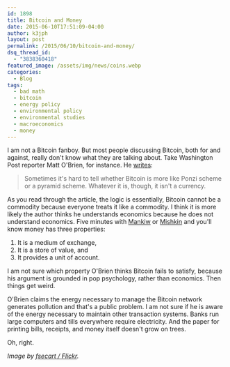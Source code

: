 ```yaml
---
id: 1898
title: Bitcoin and Money
date: 2015-06-10T17:51:09-04:00
author: k3jph
layout: post
permalink: /2015/06/10/bitcoin-and-money/
dsq_thread_id:
  - "3838360418"
featured_image: /assets/img/news/coins.webp
categories:
  - Blog
tags:
  - bad math
  - bitcoin
  - energy policy
  - environmental policy
  - environmental studies
  - macroeconomics
  - money
---
```

I am not a Bitcoin fanboy.  But most people discussing Bitcoin, both for and against, really don't know what they are talking about.  Take Washington Post reporter Matt O'Brien, for instance.  He [writes](http://www.washingtonpost.com/blogs/wonkblog/wp/2015/06/08/bitcoin-isnt-the-future-of-money-its-either-a-ponzi-scheme-or-a-pyramid-scheme):

> Sometimes it's hard to tell whether Bitcoin is more like Ponzi scheme or a pyramid scheme.  Whatever it is, though, it isn't a currency.

As you read through the article, the logic is essentially, Bitcoin cannot be a commodity because everyone treats it like a commodity.  I think it is more likely the author thinks he understands economics because he does not understand economics.  Five minutes with [Mankiw](http://www.amazon.com/Principles-Microeconomics-7th-Gregory-Mankiw/dp/128516590X) or [Mishkin](http://www.amazon.com/Economics-Banking-Financial-Markets-Pearson/dp/0133836797) and you'll know money has three properties:

1. It is a medium of exchange,
2. It is a store of value, and
3. It provides a unit of account.

I am not sure which property O'Brien thinks Bitcoin fails to satisfy, because his argument is grounded in pop psychology, rather than economics.  Then things get weird.  

O'Brien claims the energy necessary to manage the Bitcoin network generates pollution and that's a public problem.  I am not sure if he is aware of the energy necessary to maintain other transaction systems.  Banks run large computers and tills everywhere require electricity.  And the paper for printing bills, receipts, and money itself doesn't grow on trees.

Oh, right.

_Image by [fsecart / Flickr](https://www.flickr.com/photos/fsecart/549277847)._
